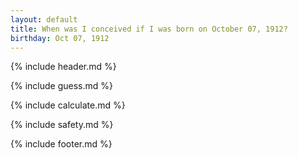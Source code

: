 ```yaml
---
layout: default
title: When was I conceived if I was born on October 07, 1912?
birthday: Oct 07, 1912
---
```


{% include header.md %}

{% include guess.md %}

{% include calculate.md %}

{% include safety.md %}

{% include footer.md %}



